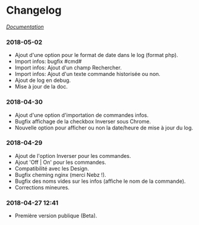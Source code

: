 # Changelog

*[Documentation](index.md)*

### 2018-05-02
  - Ajout d'une option pour le format de date dans le log (format php).
  - Import infos: bugfix #cmd#
  - Import infos: Ajout d'un champ Rechercher.
  - Import infos: Ajout d'un texte commande historisée ou non.
  - Ajout de log en debug.
  - Mise à jour de la doc.

### 2018-04-30

- Ajout d'une option d'importation de commandes infos.
- Bugfix affichage de la checkbox Inverser sous Chrome.
- Nouvelle option pour afficher ou non la date/heure de mise à jour du log.

### 2018-04-29

- Ajout de l'option Inverser pour les commandes.
- Ajout 'Off | On' pour les commandes.
- Compatibilité avec les Design.
- Bugfix cheming nginx (merci Nebz !).
- Bugfix des noms vides sur les infos (affiche le nom de la commande).
- Corrections mineures.

### 2018-04-27 12:41

- Première version publique (Beta).
